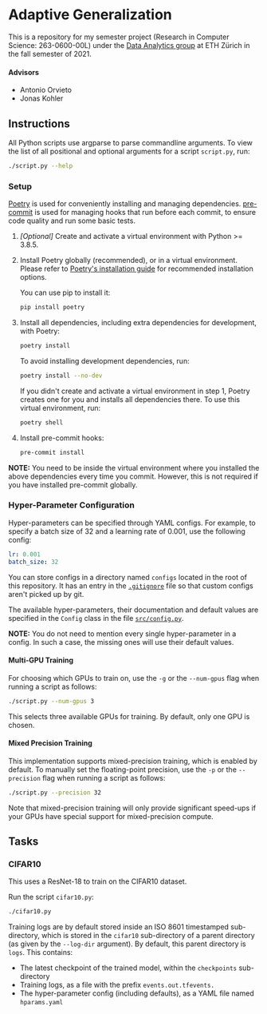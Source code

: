# Adaptive Generalization

This is a repository for my semester project (Research in Computer Science: 263-0600-00L) under the [Data Analytics group](http://da.inf.ethz.ch/) at ETH Zürich in the fall semester of 2021.

#### Advisors
* Antonio Orvieto
* Jonas Kohler

## Instructions

All Python scripts use argparse to parse commandline arguments.
To view the list of all positional and optional arguments for a script `script.py`, run:
```sh
./script.py --help
```

### Setup
[Poetry](https://python-poetry.org/) is used for conveniently installing and managing dependencies.
[pre-commit](https://pre-commit.com/) is used for managing hooks that run before each commit, to ensure code quality and run some basic tests.

1. *[Optional]* Create and activate a virtual environment with Python >= 3.8.5.

2. Install Poetry globally (recommended), or in a virtual environment.
    Please refer to [Poetry's installation guide](https://python-poetry.org/docs/#installation) for recommended installation options.

    You can use pip to install it:
    ```sh
    pip install poetry
    ```

3. Install all dependencies, including extra dependencies for development, with Poetry:
    ```sh
    poetry install
    ```

    To avoid installing development dependencies, run:
    ```sh
    poetry install --no-dev
    ```

    If you didn't create and activate a virtual environment in step 1, Poetry creates one for you and installs all dependencies there.
    To use this virtual environment, run:
    ```sh
    poetry shell
    ```

4. Install pre-commit hooks:
    ```sh
    pre-commit install
    ```

**NOTE:** You need to be inside the virtual environment where you installed the above dependencies every time you commit.
However, this is not required if you have installed pre-commit globally.

### Hyper-Parameter Configuration
Hyper-parameters can be specified through YAML configs.
For example, to specify a batch size of 32 and a learning rate of 0.001, use the following config:
```yaml
lr: 0.001
batch_size: 32
```

You can store configs in a directory named `configs` located in the root of this repository.
It has an entry in the [`.gitignore`](./.gitignore) file so that custom configs aren't picked up by git.

The available hyper-parameters, their documentation and default values are specified in the `Config` class in the file [`src/config.py`](./src/config.py).

**NOTE:** You do not need to mention every single hyper-parameter in a config.
In such a case, the missing ones will use their default values.

#### Multi-GPU Training
For choosing which GPUs to train on, use the `-g` or the `--num-gpus` flag when running a script as follows:
```sh
./script.py --num-gpus 3
```

This selects three available GPUs for training.
By default, only one GPU is chosen.

#### Mixed Precision Training
This implementation supports mixed-precision training, which is enabled by default.
To manually set the floating-point precision, use the `-p` or the `--precision` flag when running a script as follows:
```sh
./script.py --precision 32
```

Note that mixed-precision training will only provide significant speed-ups if your GPUs have special support for mixed-precision compute.

## Tasks
### CIFAR10
This uses a ResNet-18 to train on the CIFAR10 dataset.

Run the script `cifar10.py`:
```sh
./cifar10.py
```

Training logs are by default stored inside an ISO 8601 timestamped sub-directory, which is stored in the `cifar10` sub-directory of a parent directory (as given by the `--log-dir` argument).
By default, this parent directory is `logs`.
This contains:
* The latest checkpoint of the trained model, within the `checkpoints` sub-directory
* Training logs, as a file with the prefix `events.out.tfevents.`
* The hyper-parameter config (including defaults), as a YAML file named `hparams.yaml`
